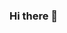 ### Hi there 👋

<!--
**Imtiaz-Ali-3612/Imtiaz-Ali-3612** is a ✨ _special_ ✨ repository because its `README.md` (this file) appears on your GitHub profile.

Here are some ideas to get you started:

- 🔭 I’m Full Stack Software Engineer Expertise in REACT | NODE | C++ 
- 💬 Ask me about anything
- 📫 Reach me at my email | imtiaz.ali.3612@gmail.com |
-->

